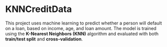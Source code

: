 # KNNCreditData
This project uses machine learning to predict whether a person will default on a loan, based on income, age, and loan amount. The model is trained using the **K-Nearest Neighbors (KNN)** algorithm and evaluated with both **train/test split** and **cross-validation**.
